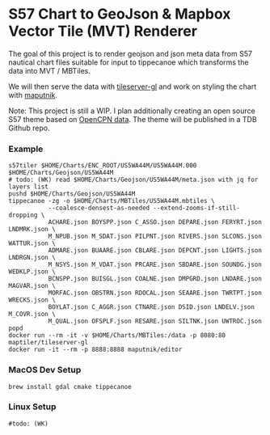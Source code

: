 # S57 Chart to GeoJson & Mapbox Vector Tile (MVT) Renderer

The goal of this project is to render geojson and json meta data from S57 nautical chart files suitable for input to 
tippecanoe which transforms the data into MVT / MBTiles.

We will then serve the data with [tileserver-gl](https://github.com/maptiler/tileserver-gl) and work on styling the chart
with [maputnik](https://github.com/maputnik/editor/wiki).

Note: This project is still a WIP. I plan additionally creating an open source S57 theme based on 
[OpenCPN data](https://raw.githubusercontent.com/OpenCPN/OpenCPN/master/data/s57data/chartsymbols.xml). The theme will
be published in a TDB Github repo.

### Example

```shell script
s57tiler $HOME/Charts/ENC_ROOT/US5WA44M/US5WA44M.000 $HOME/Charts/Geojson/US5WA44M
# todo: (WK) read $HOME/Charts/Geojson/US5WA44M/meta.json with jq for layers list
pushd $HOME/Charts/Geojson/US5WA44M
tippecanoe -zg -o $HOME/Charts/MBTiles/US5WA44M.mbtiles \
           --coalesce-densest-as-needed --extend-zooms-if-still-dropping \
           ACHARE.json BOYSPP.json C_ASSO.json DEPARE.json FERYRT.json LNDMRK.json \
           M_NPUB.json M_SDAT.json PILPNT.json RIVERS.json SLCONS.json WATTUR.json \
           ADMARE.json BUAARE.json CBLARE.json DEPCNT.json LIGHTS.json LNDRGN.json \
           M_NSYS.json M_VDAT.json PRCARE.json SBDARE.json SOUNDG.json WEDKLP.json \
           BCNSPP.json BUISGL.json COALNE.json DMPGRD.json LNDARE.json MAGVAR.json \
           MORFAC.json OBSTRN.json RDOCAL.json SEAARE.json TWRTPT.json WRECKS.json \
           BOYLAT.json C_AGGR.json CTNARE.json DSID.json LNDELV.json M_COVR.json \
           M_QUAL.json OFSPLF.json RESARE.json SILTNK.json UWTROC.json
popd
docker run --rm -it -v $HOME/Charts/MBTiles:/data -p 8080:80 maptiler/tileserver-gl
docker run -it --rm -p 8888:8888 maputnik/editor
```

### MacOS Dev Setup

```shell script
brew install gdal cmake tippecanoe
```

### Linux Setup

```shell script
#todo: (WK)
```

